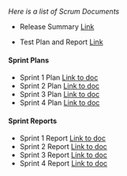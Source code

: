 *Here is a list of Scrum Documents*

- Release Summary [Link](https://docs.google.com/document/d/142CGFKdrinSs72_qesF6F0-xMslx27LQWTe_ZkDbM04/edit?usp=drive_link)

- Test Plan and Report [Link](https://docs.google.com/document/d/1Ah53S7TgB5EUskbqVwajecYvEnH1D3uSGjdr90Pn_K8/edit?usp=drive_link)

#### Sprint Plans
- Sprint 1 Plan [Link to doc](https://docs.google.com/document/d/15jwBSaielChRLcK-Koyaf803fupRi1IbTyJAVrrgpMg/edit?usp=drive_link)
- Sprint 2 Plan [Link to doc](https://docs.google.com/document/d/11DG34Fe_YW_riJTNdLf3CCrTKzMlP0da-9o4tK1vOCk/edit?usp=drive_link)
- Sprint 3 Plan [Link to doc](https://docs.google.com/document/d/13sxjUI1QfP7Jq2Bbl-RVmGvfIqI4X8dJjbl-VAX5YuY/edit?usp=drive_link)
- Sprint 4 Plan [Link to doc](https://docs.google.com/document/d/1k9InNjZY7q-Cs_030m-1arnaIOdQQx05bSwVesGy5cA/edit?usp=drive_link)

#### Sprint Reports
- Sprint 1 Report [Link to doc](https://docs.google.com/document/d/1GCeZyu-fTxhN_8WAkq7EcfMIwdKRx6KFPQ6BDrJZZq0/edit?usp=sharing)
- Sprint 2 Report [Link to doc](https://docs.google.com/document/d/1RcbA8d-zNNRHJizZ3Ly5FIKXrDNWrRtgQRisWOsSs4s/edit?usp=drive_link)
- Sprint 3 Report [Link to doc](https://docs.google.com/document/d/1J1bmEJ_WUlRc8vcwPROs1obCTrxI1jXaNF0M7UOp_lM/edit?usp=drive_link)
- Sprint 4 Report [Link to doc](https://docs.google.com/document/d/1M0hppfKbHLq32-pSFgfGV0qtrRVjbfvBeQtKQiOJCcY/edit?usp=drive_link)

